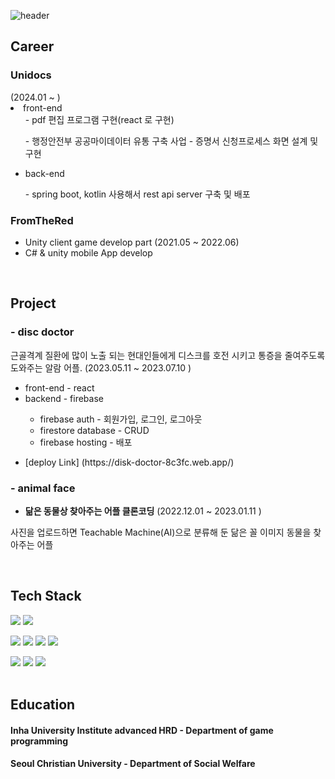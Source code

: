 
<!-- ![header](https://capsule-render.vercel.app/api?type=soft&color=auto&height=100&section=header&text=JungwoonLee&fontSize=80) -->
![header](https://capsule-render.vercel.app/api?type=slice&color=ffc0cb&height=200&section=header&text=JungwoonLee&fontSize=100&fontColor=d7a4ada2)


<h2> Career  </h2> 

<h3> Unidocs   </h3>    (2024.01 ~ )

 

   <li>
 front-end   
<ul> - pdf 편집 프로그램 구현(react 로 구현)</ul>
<ul> - 행정안전부 공공마이데이터 유통 구축 사업 - 증명서 신청프로세스 화면 설계 및 구현</ul>

* back-end 
<ul>- spring boot, kotlin 사용해서 rest api server 구축 및 배포</ul>
 
</li></ul>


<h3> FromTheRed  </h3>


<ul> 
  <li> Unity client game develop part  (2021.05 ~ 2022.06) 
</li>
   <li>
C# & unity mobile App develop 
 
</li></ul>
<br>

   




<h2>Project </h2> 


<h3> - disc doctor </h3>  


근골격계 질환에 많이 노출 되는 현대인들에게 디스크를 호전 시키고 통증을 줄여주도록 도와주는 알람 어플.  (2023.05.11 ~ 2023.07.10 ) 


<ul> 
  <li> front-end - react
</li>

   <li> backend -  firebase  </li>
   <ul> 
      <li> firebase auth - 회원가입, 로그인, 로그아웃</li>
   <li> firestore database -  CRUD </li>
   <li> firebase hosting - 배포 </li>   </ul>   </ul>



   <ul> <li> [deploy Link] (https://disk-doctor-8c3fc.web.app/) </li> </ul>
   




<h3> - animal face </h3>


- **닮은 동물상 찾아주는 어플 클론코딩** (2022.12.01 ~ 2023.01.11 )

사진을 업로드하면 Teachable Machine(AI)으로 분류해 둔 닮은 꼴 이미지 동물을 찾아주는 어플

<br> 




<h2> Tech Stack  </h2> 


<img src="https://img.shields.io/badge/react-61DAFB?style=for-the-badge&logo=react&logoColor=black">   <img src="https://img.shields.io/badge/javascript-F7DF1E?style=for-the-badge&logo=javascript&logoColor=black">   


<img src="https://img.shields.io/badge/Firebase-FFCA28?style=for-the-badge&logo=firebase&logoColor=black"/>  <img src="https://img.shields.io/badge/MySQL-4479A1?style=for-the-badge&logo=MySQL&logoColor=black"/> <img src="https://img.shields.io/badge/Postman-FF6C37?style=for-the-badge&logo=Postman&logoColor=black"/> <img src="https://img.shields.io/badge/Docker-4479A1?style=for-the-badge&logo=Docker&logoColor=white"/>


 <img src="https://img.shields.io/badge/html5-E34F26?style=for-the-badge&logo=html5&logoColor=white">    <img src="https://img.shields.io/badge/css-1572B6?style=for-the-badge&logo=css3&logoColor=white">    <img src="https://img.shields.io/badge/-C%23-00599C?style=for-the-badge&logo=c%2B%2B&logoColor=white"/></a>   <br> <br>


<h2> Education  </h2> 
<h4> Inha University  Institute advanced HRD - Department of game programming </h4> 
<h4> Seoul Christian University - Department of Social Welfare </h4>


<!--
**AronLee5263/AronLee5263** is a ✨ _special_ ✨ repository because its `README.md` (this file) appears on your GitHub profile.

Here are some ideas to get you started:

- 🔭 I’m currently working on ...
- 🌱 I’m currently learning ...
- 👯 I’m looking to collaborate on ...
- 🤔 I’m looking for help with ...
- 💬 Ask me about ...
- 📫 How to reach me: ...
- 😄 Pronouns: ...
- ⚡ Fun fact: ...
-->

